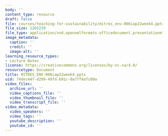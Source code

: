 ```yaml
---
body: ''
content_type: resource
draft: false
file: courses/teaching-for-sustainability/mitres_env-006iap22week4.pptx
file_size: 1265239
file_type: application/vnd.openxmlformats-officedocument.presentationml.presentation
image_metadata:
  caption: ''
  credit: ''
  image-alt: ''
learning_resource_types:
- Lecture Notes
license: https://creativecommons.org/licenses/by-nc-sa/4.0/
resourcetype: Document
title: MITRES_ENV-006iap22week4.pptx
uid: 74dec44f-d299-49fd-b91c-0a77f4afc80a
video_files:
  archive_url: ''
  video_captions_file: ''
  video_thumbnail_file: ''
  video_transcript_file: ''
video_metadata:
  video_speakers: ''
  video_tags: ''
  youtube_description: ''
  youtube_id: ''
---
```

